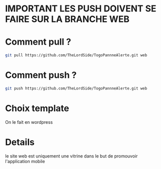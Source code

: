 # IMPORTANT LES PUSH DOIVENT SE FAIRE SUR LA BRANCHE WEB
# Comment pull ?
```bash
git pull https://github.com/TheLordSide/TogoPannneAlerte.git web
```
# Comment push ?
```bash
git push https://github.com/TheLordSide/TogoPannneAlerte.git web
```
# Choix template 
On le fait en wordpress

# Details

le site web est uniquement une vitrine dans le but de promouvoir l'application mobile


